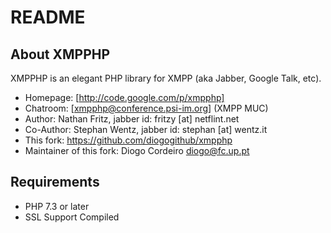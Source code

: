 README
======

About XMPPHP
------------

XMPPHP is an elegant PHP library for XMPP (aka Jabber, Google Talk, etc).

* Homepage: [http://code.google.com/p/xmpphp]
* Chatroom: [xmpphp@conference.psi-im.org] (XMPP MUC)
* Author: Nathan Fritz, jabber id: fritzy [at] netflint.net
* Co-Author: Stephan Wentz, jabber id: stephan [at] wentz.it
* This fork: https://github.com/diogogithub/xmpphp
* Maintainer of this fork: Diogo Cordeiro <diogo@fc.up.pt>

Requirements
------------

* PHP 7.3 or later
* SSL Support Compiled
